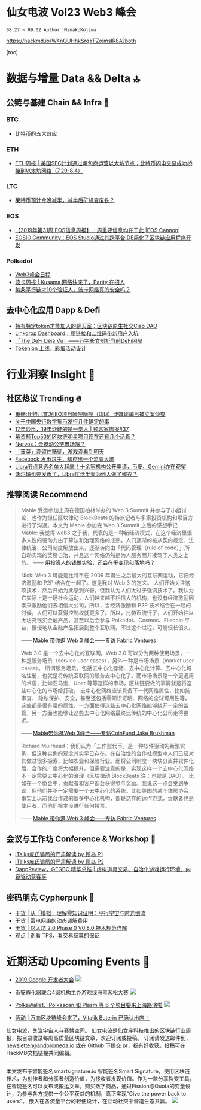 # 仙女电波 Vol23 Web3 峰会  `08.27 ~ 09.02 Author：MinakoKojima`https://hackmd.io/W4nQUHhkSrqYFZoimsIR8A?both[toc]# 数据与增量 Data && Delta 🔝## 公链与基建 Chain && Infra 🔧### BTC- [比特币的五大效应](https://mp.weixin.qq.com/s/rTJts_n3w7ym0jlh7MJ6jg)### ETH- [ETH周报 | 美国SEC计划通过承包商运营以太坊节点；比特币闪电交易成功桥接到以太坊网络（7.29-8.4）](https://36kr.com/p/5232043)### LTC- [莱特币预计今晚减半，减半后矿机变废铁？](https://36kr.com/p/5232360)### EOS- [【2019年第31周 EOS信息周报】一周重要信息均在于此 |EOS Cannon|](https://bihu.com/article/1380852298)- [EOSIO Community：EOS Studio通过其跨平台IDE简化了区块链应用程序开发](https://bihu.com/article/1772117694)### Polkadot- [Web3峰会日程](https://web3summit.com/program/monday/main-stage/)- [波卡周报 | Kusama 网络快来了，Parity 在招人](https://mp.weixin.qq.com/s/ItREXh-gdQnxh16LrdLtpg)- [每条平行链才10个验证人，波卡网络真的安全吗？](https://mp.weixin.qq.com/s/IiCRd-qHjVsXF5sY4TY0lg)## 去中心化应用 Dapp & Defi - [持有特定token才能加入的聊天室：区块链原生社交Ciao DAO](https://mp.weixin.qq.com/s/wIU7AwYOIDZ_yiamYD3xrQ)- [Linkdrop Dashboard：用链接和二维码带新用户入坑](https://ethfans.org/posts/https-medium-com-linkdrophq-dashboard-launch)- [「The DeFi Déjà Vu」——万字长文剖析当前DeFi困局](https://mp.weixin.qq.com/s/kqZVhj_Gt8H82PoLKrHOdg)- [Tokenlon 上线，彩蛋活动设计](https://https://mp.weixin.qq.com/s/nvNaZxMgrhnbvz_nLNhTAg)# 行业洞察 Insight 🔭## 社区热议 Trending 🔥- [重磅:比特儿首发IEO项目嘀哩嘀哩（DiLi）涉嫌诈骗已被立案侦查](https://mp.weixin.qq.com/s/JqjsZx53-HEtLCsIa1JZPQ)- [关于中国央行数字货币发行几件确定的事](https://mp.weixin.qq.com/s/WD7aCdimDSVGoFS8kZJLrg)- [17年炒币，19年炒鞋的是一类人 | 预言家周报#37](https://mp.weixin.qq.com/s/xAJz4hU27kuZ9KEPlGedsg)- [募资额Top50的区块链明星项目现在还有几个活着？](https://mp.weixin.qq.com/s/y_Q39WMzNXbl-mIg75uAVg)- [Nervos：会搅动公链市场吗？](https://mp.weixin.qq.com/s/flr2GK-jSicdDetu1u8ejQ)- [「菠菜」没留住赌徒，游戏没看到明天](https://mp.weixin.qq.com/s/8Um90wf0Vuolo7h6RHaqFw)- [Facebook 发币求生，却挖出一个监管大坑](https://mp.weixin.qq.com/s/F6im4XUYUZG7c9p0K4mG6A)- [Libra节点竞选名单大起底！十余家机构公开申请，币安、Gemini亦在观望](https://mp.weixin.qq.com/s/5adlHcZD8dQ6tvHbiZavhw)- [沃尔玛也要发币了，Libra忙活半天为他人做了嫁衣？](https://mp.weixin.qq.com/s/52HjgwJdSmMtmt-uN8iN3g)## 推荐阅读 Recommend> Mable 受邀参加上周在德国柏林举办的 Web 3 Summit 并参与了小组讨论，也作为担任区块律动 BlockBeats 的特派记者与多家投资机构和项目方进行了沟通。本文为 Mable 参加完 Web 3 Summit 之后的感想手记> Mable: 我觉得 web3 之于我，代表的是一种新经济模式，在这个经济里很多人性的驱动力由于算法和治理网络的成熟，人们逐渐的被从契约规定、法律统治、公司制度解放出来，逐渐转向由「代码管理（rule of code）」所自动实现的奖惩自治，并且这个网络仍然是为人服务而非凌驾于人类之上的。> —— [用投资人的钱做实验，还会在乎变现和落地吗？](https://www.theblockbeats.com/news/3064)>>>Nick: Web 3 可能是比特币在 2009 年诞生之后最大的互联网运动，它把经济激励和 P2P 结合在一起了。这是我对 Web 3 的定义。人们开始关注这项技术，然后开始为此感到兴奋，但我认为人们太过于强调技术了。我认为它实际上是一场社会运动，人们越来越不相信大的机构，也没有经济激励因素来激励他们去相信大公司，所以，当经济激励和 P2P 技术结合在一起的时候，人们可以获得控制权就更多了。所以，比特币流行了，人们开始往以太坊充钱买金融产品，甚至以后会参与 Polkadot、Cosmos、Filecoin 平台，慢慢地从金融产品拓展到整个互联网。不过这个过程，可能很长很久。>> —— [Mable 带你逛 Web 3 峰会——专访 Fabric Ventures](https://mp.weixin.qq.com/s/kfSp1R2Rmnz8boADQmMYuQ)>>>Web 3.0 是一个去中心化的互联网。Web 3.0 可以分为两种使用场景，一种是服务场景（service user cases），另外一种是市场场景（market user cases）。所谓服务场景，包括去中心化存储、去中心化计算、去中心化域名注册，也就是将传统互联网的服务去中心化了。而市场场景是一个更通用的术语，比如亚马逊、Uber 等等这样的市场，区块链要做的事情就是将这些中心化的市场给打破。去中心化网络应该具备下一代网络属性，比如抗审查、 隐私保护、安全，甚至还包括零知识证明、网络的全球可用性等。这些都是很有趣的属性，一方面使得这些去中心化网络能够绕开一定的监管，另一方面也能够让这些去中心化网络最终比传统的中心化公司走得更远。>> —— [Mable带你逛Web 3峰会——专访CoinFund Jake Brukhman](https://www.theblockbeats.com/news/2965?ref=BlockBeats)>>>Richard Muirhead：我们认为「工作型代币」是一种软件驱动的新型实例，但这种实例的观念其实早已存在。在自治性的合作社模型中人们已经对其做过很多探索，比如农业和保险行业。而将公司制度一块块分离并软件化后，合作的广度将大幅提升。但需要注意的是，实现这样一个去中心化网络不一定需要去中心化的治理（区块律动 BlockBeats 注：也就是 DAO）。比如在一个协会中，贡献者和客户都会获得参与奖励。我说这一点会受到争议，但他们并不一定需要一个去中心化的系统。比如美国的某个住房协会，事实上以前我合作过的很多中心化机构，都是这样的运作方式，贡献者也是使用者，而他们根本没进行任何投票。>> —— [Mable 带你逛 Web 3 峰会——专访 Fabric Ventures](https://www.theblockbeats.com/news/3044?ref=BlockBeats)## 会议与工作坊 Conference & Workshop 📓- [iTalks庞氏骗局的严肃解读 by 顾岛 P1](https://www.youtube.com/watch?v=7rO3WVXj8-E) - [iTalks庞氏骗局的严肃解读 by 顾岛 P2](https://www.youtube.com/watch?v=KrImJXt_7gM)- [DappReview，GEGBC 精华总结 | 虚拟道具交易、自治化游戏运行环境、内容驱动获客等](https://mp.weixin.qq.com/s/E0FqsRz5624TEqnGrnV96Q)## 密码朋克 Cypherpunk 💾- [干货 | 从「模拟」理解零知识证明：平行宇宙与时光倒流](https://ethfans.org/posts/from-simulation-to-zero-knowledge-proof-part-2)- [干货 | 雷电网络的动态调解费用](https://ethfans.org/posts/dynamic-mediation-fees-in-raiden-explained)- [干货 | 以太坊 2.0 Phase 0 V0.8.0 技术规范详解](https://ethfans.org/posts/phase-0-v-0-8-accompany-resource)- [观点 | 别看 TPS，看交易结算的保证](https://ethfans.org/posts/its-the-settlement-assurances-stupid-5dcd1c3f4e41)# 近期活动 Upcoming Events 📅 - [2019 Google 开发者大会](https://events.google.cn/intl/zh-CN/developerdays2019/)![](https://i.imgur.com/U9eNPlo.jpg)- [币安孵化器联合4家机构主办游戏绿洲黑客松大赛](https://www.binance.net/cn/blog/365077617719590912/%E5%B8%81%E5%AE%89%E5%AD%B5%E5%8C%96%E5%99%A8%E8%81%94%E5%90%884%E5%AE%B6%E6%9C%BA%E6%9E%84%E4%B8%BB%E5%8A%9E%E6%B8%B8%E6%88%8F%E7%BB%BF%E6%B4%B2%E9%BB%91%E5%AE%A2%E6%9D%BE%E5%A4%A7%E8%B5%9B?from=timeline&isappinstalled=0)![](https://i.imgur.com/Z3ptEqP.jpg)- [PolkaWallet、Polkascan 和 Plasm 等 6 个项目要来上海路演啦](https://mp.weixin.qq.com/s/0UccOFEgjJShfk174z892g)![](https://i.imgur.com/ia9Ehiw.png)- [活动 | 万向区块链峰会来了，Vitalik Buterin 已确认出席！](https://ethfans.org/posts/36670)仙女电波，关注宇宙人与赛博空间。仙女电波是仙女座科技推出的区块链行业周报，按目录收录每周高质量区块链文章，欢迎订阅或投稿。订阅请发送邮件到，newsletter@andoromeda.io 或在 Github 下提交 pr，祝有好收获。投稿可在HackMD文档链接共同编辑。---本文发布于智能签名smartsignature.io智能签名Smart Signature，使用区块链技术，为创作者和分享者创造价值，为接收者发现价值。作为一款分享裂变工具，在智能签名可以发布或搬运文章，购买数字商品，通过Fission与Quota的变量设计，为参与各方提供一个公平获益的机制，真正实现“Give the power back to users”。 嵌入在各流量平台的轻便设计，在互动社交中营造生态共赢。![](https://i.imgur.com/Z5BIZah.png)